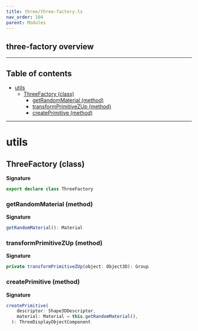 ```yaml
---
title: three/three-factory.ts
nav_order: 104
parent: Modules
---
```


## three-factory overview

---

<h2 class="text-delta">Table of contents</h2>

- [utils](#utils)
  - [ThreeFactory (class)](#threefactory-class)
    - [getRandomMaterial (method)](#getrandommaterial-method)
    - [transformPrimitiveZUp (method)](#transformprimitivezup-method)
    - [createPrimitive (method)](#createprimitive-method)

---

# utils

## ThreeFactory (class)

**Signature**

```ts
export declare class ThreeFactory
```

### getRandomMaterial (method)

**Signature**

```ts
getRandomMaterial(): Material
```

### transformPrimitiveZUp (method)

**Signature**

```ts
private transformPrimitiveZUp(object: Object3D): Group
```

### createPrimitive (method)

**Signature**

```ts
createPrimitive(
    descriptor: Shape3DDescriptor,
    material: Material = this.getRandomMaterial(),
  ): ThreeDisplayObjectComponent
```
